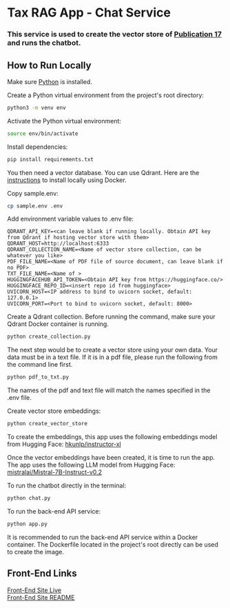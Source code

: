 # Tax RAG App - Chat Service

### This service is used to create the vector store of [Publication 17](https://www.irs.gov/pub/irs-pdf/p17.pdf) and runs the chatbot.

## How to Run Locally

Make sure [Python](https://www.python.org/downloads/) is installed.

Create a Python virtual environment from the project's root directory:
```bash
python3 -m venv env
```
Activate the Python virtual environment:
```bash
source env/bin/activate
```
Install dependencies:
```bash
pip install requirements.txt
```

You then need a vector database. You can use Qdrant. Here are the [instructions](https://qdrant.tech/documentation/guides/installation/#docker) to install locally using Docker.

Copy sample.env:
```bash
cp sample.env .env
```
Add environment variable values to .env file:
```
QDRANT_API_KEY=<can leave blank if running locally. Obtain API key from Qdrant if hosting vector store with them>
QDRANT_HOST=http://localhost:6333
QDRANT_COLLECTION_NAME=<Name of vector store collection, can be whatever you like>
PDF_FILE_NAME=<Name of PDF file of source document, can leave blank if no PDF>
TXT_FILE_NAME=<Name of >
HUGGINGFACEHUB_API_TOKEN=<Obtain API key from https://huggingface.co/>
HUGGINGFACE_REPO_ID=<insert repo id from huggingface>
UVICORN_HOST=<IP address to bind to uvicorn socket, default: 127.0.0.1>
UVICORN_PORT=<Port to bind to uvicorn socket, default: 8000>
```
Create a Qdrant collection. Before running the command, make sure your Qdrant Docker container is running.
```bash
python create_collection.py
```
The next step would be to create a vector store using your own data. Your data must be in a text file. If it is in a pdf file, please run the following from the command line first.
```bash
python pdf_to_txt.py
```
The names of the pdf and text file will match the names specified in the .env file.

Create vector store embeddings:
```bash
python create_vector_store
```
To create the embeddings, this app uses the following embeddings model from Hugging Face:
[hkunlp/instructor-xl](https://huggingface.co/hkunlp/instructor-xl)

Once the vector embeddings have been created, it is time to run the app. The app uses the following LLM model from Hugging Face: [mistralai/Mistral-7B-Instruct-v0.2](https://huggingface.co/mistralai/Mistral-7B-Instruct-v0.2)

To run the chatbot directly in the terminal:
```bash
python chat.py
```

To run the back-end API service:
```bash
python app.py
```
It is recommended to run the back-end API service within a Docker container. The Dockerfile located in the project's root directly can be used to create the image.

## Front-End Links
[Front-End Site Live](https://taxragapp.vercel.app/)<br>
[Front-End Site README](https://github.com/randr000/tax_llm_next_app)
